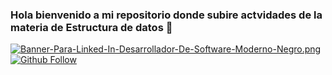 ### Hola bienvenido a mi repositorio donde subire actvidades de la materia de Estructura de datos 👋
[![Banner-Para-Linked-In-Desarrollador-De-Software-Moderno-Negro.png](https://i.postimg.cc/rmL12y45/Banner-Para-Linked-In-Desarrollador-De-Software-Moderno-Negro.png)]([https://github.com/JoseLuisKoh])
[![Github Follow](https://img.shields.io/twitch/status/Eladerz1
)](https://www.twitch.tv/Eladerz1)


<!--
**JoseLuisKoh/JoseLuisKoh** is a ✨ _special_ ✨ repository because its `README.md` (this file) appears on your GitHub profile.

Here are some ideas to get you started:

- 🔭 I’m currently working on ...
- 🌱 I’m currently learning ...
- 👯 I’m looking to collaborate on ...
- 🤔 I’m looking for help with ...
- 💬 Ask me about ...
- 📫 How to reach me: ...
- 😄 Pronouns: ...
- ⚡ Fun fact: ...
-->
